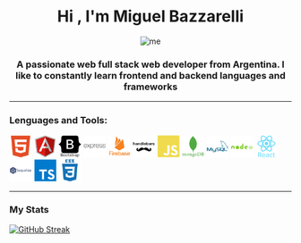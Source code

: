 <div id="header" align="center">
    <h1 align="center"> Hi  , I'm Miguel Bazzarelli</h1>
    <img src="https://user-images.githubusercontent.com/105244506/196019391-b43de677-ae98-4120-8d60-69bca4a9383f.png" alt="me" width="400">
    <h3 align="center"> A passionate web full stack web developer from Argentina. 
        I like to constantly learn frontend and backend languages and frameworks</h3>
</div>


--- 

<div align="left">
    <h3> Lenguages and Tools:</h3>
    <div>
        <img src="https://github.com/devicons/devicon/blob/master/icons/html5/html5-plain.svg" alt="HTML5" width="40" height="40">
        <img src="https://github.com/devicons/devicon/blob/master/icons/angularjs/angularjs-original.svg" alt="Angular" width="40" height="40">
        <img src="https://github.com/devicons/devicon/blob/master/icons/bootstrap/bootstrap-plain-wordmark.svg" alt="bootstrap" width="40" height="40" >
        <img src="https://github.com/devicons/devicon/blob/master/icons/express/express-original-wordmark.svg" alt="express" width="40" height="40">
        <img src="https://github.com/devicons/devicon/blob/master/icons/firebase/firebase-plain-wordmark.svg" alt="Firebase" width="40" height="40" >
        <img src="https://github.com/devicons/devicon/blob/master/icons/handlebars/handlebars-original-wordmark.svg" alt="hbs" width="40" height="40">
        <img src="https://github.com/devicons/devicon/blob/master/icons/javascript/javascript-plain.svg" alt="javascript" width="40" height="40">
        <img src="https://github.com/devicons/devicon/blob/master/icons/mongodb/mongodb-plain-wordmark.svg" alt="mongodb" width="40" height="40">
        <img src="https://github.com/devicons/devicon/blob/master/icons/mysql/mysql-plain-wordmark.svg" alt="" width="40" height="40">
        <img src="https://github.com/devicons/devicon/blob/master/icons/nodejs/nodejs-plain-wordmark.svg" alt="nodejs" width="40" height="40">
        <img src="https://github.com/devicons/devicon/blob/master/icons/react/react-original-wordmark.svg" alt="react" width="40" height="40">
        <img src="https://github.com/devicons/devicon/blob/master/icons/sequelize/sequelize-plain-wordmark.svg" alt="sequelize" width="40" height="40">
        <img src="https://github.com/devicons/devicon/blob/master/icons/typescript/typescript-plain.svg" alt="typescript" width="40" height="40">
        <img src="https://github.com/devicons/devicon/blob/master/icons/css3/css3-plain-wordmark.svg" alt="css" width="40" height="40">
    </div>
</div>

---

### My Stats

[![GitHub Streak](http://github-readme-streak-stats.herokuapp.com?user=Migbazz&theme=vue-dark)](https://git.io/streak-stats)
